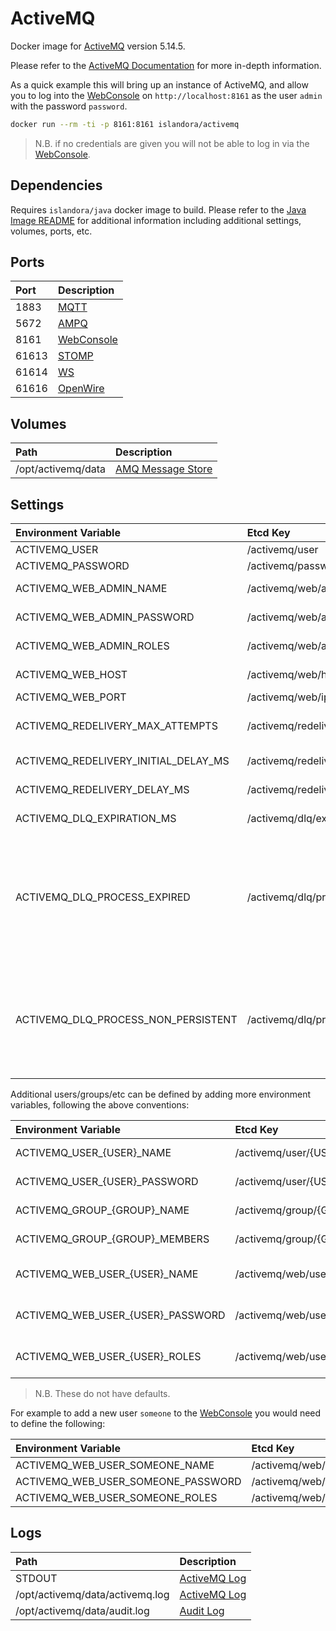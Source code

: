 # ActiveMQ

Docker image for [ActiveMQ] version 5.14.5.

Please refer to the [ActiveMQ Documentation] for more in-depth information.

As a quick example this will bring up an instance of ActiveMQ, and allow you to
log into the [WebConsole] on `http://localhost:8161` as the user `admin` with
the password `password`.

```bash
docker run --rm -ti -p 8161:8161 islandora/activemq
```

> N.B. if no credentials are given you will not be able to log in via the
[WebConsole].

## Dependencies

Requires `islandora/java` docker image to build. Please refer to the
[Java Image README](../java/README.md) for additional information including
additional settings, volumes, ports, etc.

## Ports

| Port  | Description  |
| :---- | :----------- |
| 1883  | [MQTT]       |
| 5672  | [AMPQ]       |
| 8161  | [WebConsole] |
| 61613 | [STOMP]      |
| 61614 | [WS]         |
| 61616 | [OpenWire]   |

## Volumes

| Path               | Description         |
| :----------------- | :------------------ |
| /opt/activemq/data | [AMQ Message Store] |

## Settings

| Environment Variable        | Etcd Key                     | Default  | Description                              |
| :-------------------------- | :--------------------------- | :------- | :--------------------------------------- |
| ACTIVEMQ_USER               | /activemq/user               | admin    | See [Security]: credentials.properties   |
| ACTIVEMQ_PASSWORD           | /activemq/password           | password | See [Security]: credentials.properties   |
| ACTIVEMQ_WEB_ADMIN_NAME     | /activemq/web/admin/name     | admin    | See [WebConsole]: jetty-realm.properties |
| ACTIVEMQ_WEB_ADMIN_PASSWORD | /activemq/web/admin/password | password | See [WebConsole]: jetty-realm.properties |
| ACTIVEMQ_WEB_ADMIN_ROLES    | /activemq/web/admin/roles    | admin    | See [WebConsole]: jetty-realm.properties |
| ACTIVEMQ_WEB_HOST    | /activemq/web/host     | 127.0.0.1 | Host the admin console will bind to, use 0.0.0.0 for any |
| ACTIVEMQ_WEB_PORT    | /activemq/web/iport    | 8161 | Admin console port |
| ACTIVEMQ_REDELIVERY_MAX_ATTEMPTS | /activemq/redelivery/max/attempts | 1 | Total number of attempts to redeliver a message before routing it to the DLQ |
| ACTIVEMQ_REDELIVERY_INITIAL_DELAY_MS | /activemq/redelivery/initial/delay/ms | 60000 | Delay before attempting the first redelivery |
| ACTIVEMQ_REDELIVERY_DELAY_MS | /activemq/redelivery/delay/ms | 60000 | Delay between subsequent redelivery attempts |
| ACTIVEMQ_DLQ_EXPIRATION_MS | /activemq/dlq/expiration/ms | 604800000 | Lifetime of a message in the DLQ, after which it is deleted |
| ACTIVEMQ_DLQ_PROCESS_EXPIRED | /activemq/dlq/process/expired | true | Whether undelivered, expired messages are **routed to** the DLQ.  If 'true', undelivered, expired messages will be sent to the DLQ and kept for ${ACTIVEMQ_DLQ_EXPIRATION_MS} milliseconds before being deleted. If 'false', undelivered, expired messages will be deleted, bypassing the DLQ.  | 
| ACTIVEMQ_DLQ_PROCESS_NON_PERSISTENT | /activemq/dlq/process/non/persistent | true | Whether undelivered, non-persistent are **routed to** the DLQ.  If 'true', undeliverable, non-persistent messages will be routed to the DLQ and kept for ${ACTIVEMQ_DLQ_EXPIRATION_MS} milliseconds before being deleted.  If 'false', undeliverable, non-persistent messages will be deleted. |


Additional users/groups/etc can be defined by adding more environment variables,
following the above conventions:

| Environment Variable              | Etcd Key                           | Description                              |
| :-------------------------------- | :--------------------------------- | :--------------------------------------- |
| ACTIVEMQ_USER_{USER}_NAME         | /activemq/user/{USER}/name         | See [Security]: users.properties         |
| ACTIVEMQ_USER_{USER}_PASSWORD     | /activemq/user/{USER}/password     | See [Security]: users.properties         |
| ACTIVEMQ_GROUP_{GROUP}_NAME       | /activemq/group/{GROUP}/name       | See [Security]: groups.properties        |
| ACTIVEMQ_GROUP_{GROUP}_MEMBERS    | /activemq/group/{GROUP}/members    | See [Security]: groups.properties        |
| ACTIVEMQ_WEB_USER_{USER}_NAME     | /activemq/web/user/{USER}/name     | See [WebConsole]: jetty-realm.properties |
| ACTIVEMQ_WEB_USER_{USER}_PASSWORD | /activemq/web/user/{USER}/password | See [WebConsole]: jetty-realm.properties |
| ACTIVEMQ_WEB_USER_{USER}_ROLES    | /activemq/web/user/{USER}/roles    | See [WebConsole]: jetty-realm.properties |

> N.B. These do not have defaults.

For example to add a new user `someone` to the [WebConsole] you would need to
define the following:

| Environment Variable               | Etcd Key                            | Value    |
| :--------------------------------- | :---------------------------------- | :------- |
| ACTIVEMQ_WEB_USER_SOMEONE_NAME     | /activemq/web/user/someone/name     | someone  |
| ACTIVEMQ_WEB_USER_SOMEONE_PASSWORD | /activemq/web/user/someone/password | password |
| ACTIVEMQ_WEB_USER_SOMEONE_ROLES    | /activemq/web/user/someone/roles    | admin    |

## Logs

| Path                            | Description    |
| :------------------------------ | :------------- |
| STDOUT                          | [ActiveMQ Log] |
| /opt/activemq/data/activemq.log | [ActiveMQ Log] |
| /opt/activemq/data/audit.log    | [Audit Log]    |

[ActiveMQ Documentation]: https://activemq.apache.org/components/classic/documentation
[ActiveMQ Log]: https://activemq.apache.org/how-do-i-change-the-logging
[ActiveMQ]: http://activemq.apache.org/
[AMPQ]: https://activemq.apache.org/amqp
[AMQ Message Store]: https://activemq.apache.org/amq-message-store
[Audit Log]: https://activemq.apache.org/audit-logging
[MQTT]: https://activemq.apache.org/mqtt
[OpenWire]: https://activemq.apache.org/openwire
[Security]: https://activemq.apache.org/security
[STOMP]: https://activemq.apache.org/stomp
[WebConsole]: https://activemq.apache.org/web-console
[WS]: https://activemq.apache.org/ws-notification
